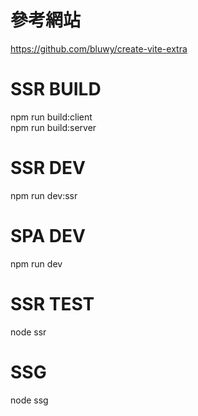# 參考網站

https://github.com/bluwy/create-vite-extra

# SSR BUILD

npm run build:client <br>
npm run build:server

# SSR DEV

npm run dev:ssr

# SPA DEV

npm run dev

# SSR TEST

node ssr

# SSG

node ssg
